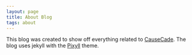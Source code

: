 ```yaml
---
layout: page
title: About Blog
tags: about
---
```


This blog was created to show off everything related to [CauseCade](https://sandcrawler.github.io/CauseCade-deploy/). The blog uses jekyll with the [Pixyll](http://pixyll.com/) theme.





